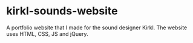 # kirkl-sounds-website
A portfolio website that I made for the sound designer Kirkl.
The website uses HTML, CSS, JS and jQuery.
